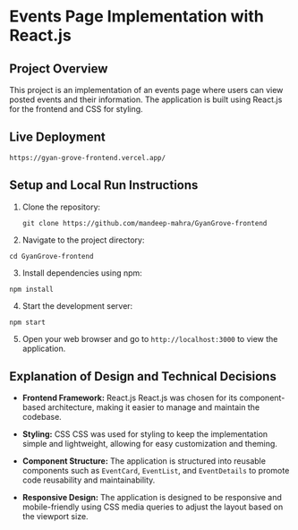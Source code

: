# Events Page Implementation with React.js

## Project Overview

This project is an implementation of an events page where users can view posted events and their information. The application is built using React.js for the frontend and CSS for styling.

## Live Deployment
`https://gyan-grove-frontend.vercel.app/`

## Setup and Local Run Instructions

1. Clone the repository:
   ```
   git clone https://github.com/mandeep-mahra/GyanGrove-frontend
   ```
2. Navigate to the project directory:
  ```
  cd GyanGrove-frontend
  ```
3. Install dependencies using npm:
  ```
  npm install
  ```
4. Start the development server:
  ```
  npm start
  ```

5. Open your web browser and go to `http://localhost:3000` to view the application.

## Explanation of Design and Technical Decisions

- **Frontend Framework:** React.js
React.js was chosen for its component-based architecture, making it easier to manage and maintain the codebase.

- **Styling:** CSS
CSS was used for styling to keep the implementation simple and lightweight, allowing for easy customization and theming.

- **Component Structure:**
The application is structured into reusable components such as `EventCard`, `EventList`, and `EventDetails` to promote code reusability and maintainability.

- **Responsive Design:**
The application is designed to be responsive and mobile-friendly using CSS media queries to adjust the layout based on the viewport size.
